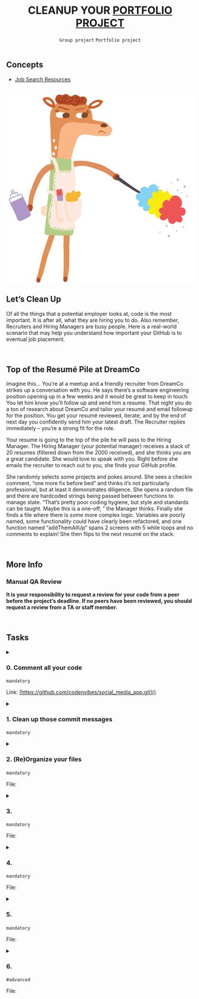 <h1 align="center"><b>CLEANUP YOUR <a href="https://github.com/codenvibes/social_media_app.git">PORTFOLIO PROJECT</a></b></h1>
<div align="center"><code>Group project</code> <code>Portfolio project</code></div>

<br>

## Concepts
- [Job Search Resources](https://intranet.alxswe.com/concepts/100)

<br>

<img src="https://github.com/codenvibes/alx-portfolio_project/blob/master/cleanup%20your%20portfolio%20project/images/fa1eda41767146340b2f.gif">

<!-- <br>

## Background Context -->


<!-- <br>
<hr>
<h3><a href=>Notes</a></h3>
<hr> -->

<br>

## Let’s Clean Up
Of all the things that a potential employer looks at, code is the most important. It is after all, what they are hiring you to do. Also remember, Recruiters and Hiring Managers are busy people. Here is a real-world scenario that may help you understand how important your GitHub is to eventual job placement.


<br>

## Top of the Resumé Pile at DreamCo
Imagine this… You’re at a meetup and a friendly recruiter from DreamCo strikes up a conversation with you. He says there’s a software engineering position opening up in a few weeks and it would be great to keep in touch. You let him know you’ll follow up and send him a resume. That night you do a ton of research about DreamCo and tailor your resumé and email followup for the position. You get your resumé reviewed, iterate, and by the end of next day you confidently send him your latest draft. The Recruiter replies immediately – you’re a strong fit for the role.

Your resume is going to the top of the pile he will pass to the Hiring Manager. The Hiring Manager (your potential manager) receives a stack of 20 resumes (filtered down from the 2000 received), and she thinks you are a great candidate. She would love to speak with you. Right before she emails the recruiter to reach out to you, she finds your GitHub profile.

She randomly selects some projects and pokes around. She sees a checkin comment, “one more fix before bed” and thinks it’s not particularly professional, but at least it demonstrates diligence. She opens a random file and there are hardcoded strings being passed between functions to manage state. “That’s pretty poor coding hygiene, but style and standards can be taught. Maybe this is a one-off, ” the Manager thinks. Finally she finds a file where there is some more complex logic. Variables are poorly named, some functionality could have clearly been refactored, and one function named “addThemAllUp” spans 2 screens with 5 while loops and no comments to explain! She then flips to the next resumé on the stack.


<br>

## More Info
### Manual QA Review
**It is your responsibility to request a review for your code from a peer before the project’s deadline. If no peers have been reviewed, you should request a review from a TA or staff member.**

<br>

## Tasks
<details>
<summary>

### 0. Comment all your code
`mandatory`

Link: [https://github.com/codenvibes/social_media_app.git]()

</summary>

Go through and add comments to your code. The more, the better. If you’ve already done this, great! You have nothing more to do.

If you’re unclear about the standards for comments, look up what is expected. Here’s an [example from Digital Ocean](https://www.digitalocean.com/community/tutorials/how-to-write-comments-in-python-3) detailing the standard commenting practices for Python 3.

Provide a link to your Portfolio Project’s github URL

</details>

<details>
<summary>

### 1. Clean up those commit messages
`mandatory`

</summary>

Look through the history of your commits and view them from the perspective of a potential employer. Would you hire yourself? Are your commit messages clear and informative? Is there a way to edit a commit message on GitHub?

</details>

<details>
<summary>

### 2. (Re)Organize your files
`mandatory`

File: []()
</summary>


</details>

<details>
<summary>

### 3. 
`mandatory`

File: []()
</summary>


</details>

<details>
<summary>

### 4. 
`mandatory`

File: []()
</summary>


</details>

<details>
<summary>

### 5. 
`mandatory`

File: []()
</summary>


</details>

<details>
<summary>

### 6. 
`#advanced`

File: []()
</summary>


</details>

